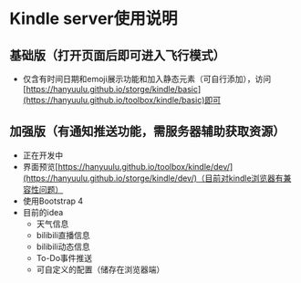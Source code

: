 # Kindle server使用说明

## 基础版（打开页面后即可进入飞行模式）

* 仅含有时间日期和emoji展示功能和加入静态元素（可自行添加），访问[https://hanyuulu.github.io/storge/kindle/basic](https://hanyuulu.github.io/toolbox/kindle/basic)即可

## 加强版（有通知推送功能，需服务器辅助获取资源）

* 正在开发中
* 界面预览[https://hanyuulu.github.io/toolbox/kindle/dev/](https://hanyuulu.github.io/storge/kindle/dev/)（目前对kindle浏览器有兼容性问题）
* 使用Bootstrap 4
* 目前的idea
  * 天气信息
  * bilibili直播信息
  * bilibili动态信息
  *  To-Do事件推送
  * 可自定义的配置（储存在浏览器端）
